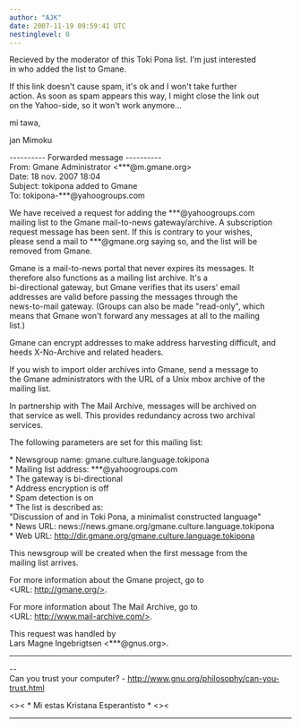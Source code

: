 ```yaml
---
author: "AJK"
date: 2007-11-19 09:59:41 UTC
nestinglevel: 0
---
```

Recieved by the moderator of this Toki Pona list. I'm just interested  
in who added the list to Gmane.  
  
If this link doesn't cause spam, it's ok and I won't take further  
action. As soon as spam appears this way, I might close the link out  
on the Yahoo-side, so it won't work anymore...  
  
mi tawa,  
  
jan Mimoku  
  
\---------- Forwarded message ----------  
From: Gmane Administrator <\*\*\*@m.gmane.org>  
Date: 18 nov. 2007 18:04  
Subject: tokipona added to Gmane  
To: tokipona-\*\*\*@yahoogroups.com  
  
  
We have received a request for adding the \*\*\*@yahoogroups.com  
mailing list to the Gmane mail-to-news gateway/archive. A subscription  
request message has been sent. If this is contrary to your wishes,  
please send a mail to \*\*\*@gmane.org saying so, and the list will be  
removed from Gmane.  
  
Gmane is a mail-to-news portal that never expires its messages. It  
therefore also functions as a mailing list archive. It's a  
bi-directional gateway, but Gmane verifies that its users' email  
addresses are valid before passing the messages through the  
news-to-mail gateway. (Groups can also be made "read-only", which  
means that Gmane won't forward any messages at all to the mailing  
list.)  
  
Gmane can encrypt addresses to make address harvesting difficult, and  
heeds X-No-Archive and related headers.  
  
If you wish to import older archives into Gmane, send a message to  
the Gmane administrators with the URL of a Unix mbox archive of the  
mailing list.  
  
In partnership with The Mail Archive, messages will be archived on  
that service as well. This provides redundancy across two archival  
services.  
  
The following parameters are set for this mailing list:  
  
\* Newsgroup name: gmane.culture.language.tokipona  
\* Mailing list address: \*\*\*@yahoogroups.com  
\* The gateway is bi-directional  
\* Address encryption is off  
\* Spam detection is on  
\* The list is described as:  
"Discussion of and in Toki Pona, a minimalist constructed language"  
\* News URL: news://news.gmane.org/gmane.culture.language.tokipona  
\* Web URL: http://dir.gmane.org/gmane.culture.language.tokipona  
  
This newsgroup will be created when the first message from the  
mailing list arrives.  
  
For more information about the Gmane project, go to  
<URL: http://gmane.org/>.  
  
For more information about The Mail Archive, go to  
<URL: http://www.mail-archive.com/>.  
  
This request was handled by  
Lars Magne Ingebrigtsen <\*\*\*@gnus.org>.  

***

\--  
Can you trust your computer? - http://www.gnu.org/philosophy/can-you-trust.html  
  
<>< \* Mi estas Kristana Esperantisto \* <><  


***